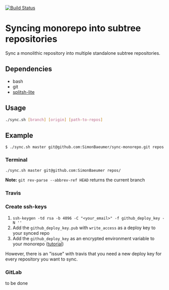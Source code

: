 [![Build Status](https://travis-ci.org/SimonBaeumer/sync-monorepo.svg?branch=master)](https://travis-ci.org/SimonBaeumer/sync-monorepo)

# Syncing monorepo into subtree repositories

Sync a monolithic repository into multiple standalone subtree repositories.

## Dependencies

- bash
- git
- [splitsh-lite](https://github.com/splitsh/lite)

## Usage

```bash
./sync.sh [branch] [origin] [path-to-repos]
```

## Example

`$ ./sync.sh master git@github.com:SimonBaeumer/sync-monorepo.git repos`

### Terminal

```bash
./sync.sh master git@github.com:SimonBaeumer repos/
```

**Note:** `git rev-parse --abbrev-ref HEAD` returns the current branch

### Travis

### Create ssh-keys

1. `ssh-keygen -td rsa -b 4096 -C "<your_email>" -f github_deploy_key -N ''`
2. Add the `github_deploy_key.pub` with `write_access` as a deploy key to your synced repo
3. Add the `github_deploy_key` as an encrypted environment variable to your monorepo ([tutorial](https://github.com/alrra/travis-scripts/blob/master/docs/github-deploy-keys.md))

However, there is an "issue" with travis that you need a new deploy key for every repository you want to sync.

### GitLab

to be done
